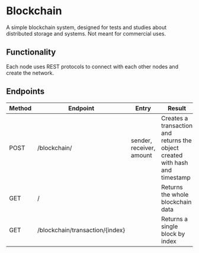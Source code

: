 Blockchain
==========
A simple blockchain system, designed for tests and studies about distributed storage and systems.
Not meant for commercial uses.

## Functionality
Each node uses REST protocols to connect with each other nodes and create the network.

## Endpoints

| Method | Endpoint     | Entry                    | Result                 |
| ------ | ------------ | -----                    | ---------------------- |
| POST   | /blockchain/ | sender, receiver, amount | Creates a transaction and returns the object created with hash and timestamp |  
| GET    | / | | Returns the whole blockchain data |
| GET | /blockchain/transaction/{index} | | Returns a single block by index |

